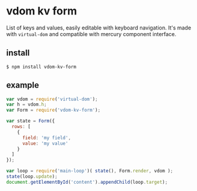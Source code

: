 # vdom kv form

List of keys and values, easily editable with keyboard navigation. It's made with `virtual-dom` and compatible with mercury component interface.


## install

    $ npm install vdom-kv-form


## example

```js
var vdom = require('virtual-dom');
var h = vdom.h;
var Form = require('vdom-kv-form');

var state = Form({
  rows: [
    {
      field: 'my field',
      value: 'my value'
    }
  ]
});

var loop = require('main-loop')( state(), Form.render, vdom );
state(loop.update);
document.getElementById('content').appendChild(loop.target);
```
